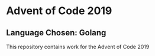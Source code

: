 # Advent of Code 2019
## Language Chosen: Golang

This repository contains work for the Advent of Code 2019
